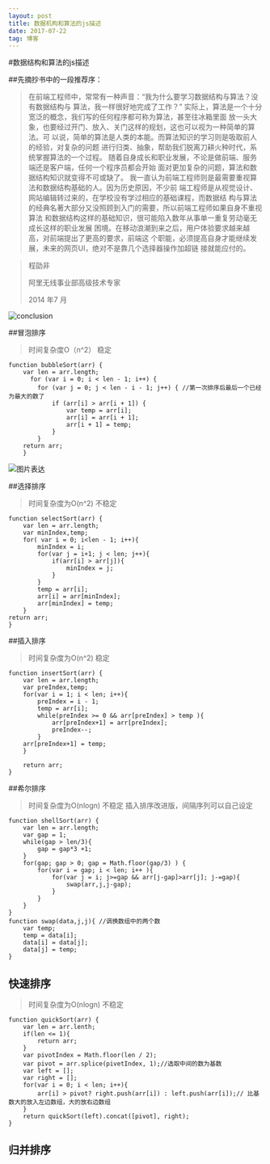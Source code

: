 ```yaml
---
layout: post
title: 数据机构和算法的js描述 
date: 2017-07-22 
tag: 博客
---
```


#数据结构和算法的js描述

##先摘抄书中的一段推荐序：

>在前端工程师中，常常有一种声音：“我为什么要学习数据结构与算法？没有数据结构与
算法，我一样很好地完成了工作？”
实际上，算法是一个十分宽泛的概念，我们写的任何程序都可称为算法，甚至往冰箱里面
放一头大象，也要经过开门、放入、关门这样的规划，这也可以视为一种简单的算法。可
以说，简单的算法是人类的本能。而算法知识的学习则是吸取前人的经验，对复杂的问题
进行归类、抽象，帮助我们脱离刀耕火种时代，系统掌握算法的一个过程。
随着自身成长和职业发展，不论是做前端、服务端还是客户端，任何一个程序员都会开始
面对更加复杂的问题，算法和数据结构知识就变得不可或缺了。
我一直认为前端工程师则是最需要重视算法和数据结构基础的人。因为历史原因，不少前
端工程师是从视觉设计、网站编辑转过来的，在学校没有学过相应的基础课程，而数据结
构与算法的经典名著大部分又没照顾到入门的需要，所以前端工程师如果自身不重视算法
和数据结构这样的基础知识，很可能陷入数年从事单一重复劳动毫无成长这样的职业发展
困境。在移动浪潮到来之后，用户体验要求越来越高，对前端提出了更高的要求，前端这
个职能，必须提高自身才能继续发展，未来的网页UI，绝对不是靠几个选择器操作加超链
接就能应付的。

>程劭非
>
>阿里无线事业部高级技术专家
>
>2014 年7 月

![conclusion](https://cl.ly/0j2d1P260e0i)

##冒泡排序

>时间复杂度O（n^2）  稳定

    function bubbleSort(arr) {
    	var len = arr.length;  
   		  for (var i = 0; i < len - 1; i++) { 
         	for (var j = 0; j < len - i - 1; j++) { //第一次排序后最后一个已经为最大的数了
            	if (arr[i] > arr[i + 1]) {
                	var temp = arr[i];
                	arr[i] = arr[i + 1];
                	arr[i + 1] = temp;
           		}
        	}
		return arr;
    	}

![图片表达](https://cl.ly/1e3c3L023j0V)

##选择排序

>时间复杂度为O(n^2)  不稳定

	function selectSort(arr) {
		var len = arr.length;
		var minIndex,temp;
		for( var i = 0; i<len - 1; i++){
			minIndex = i;
			for(var j = i+1; j < len; j++){
				if(arr[i] > arr[j]){
					minIndex = j;				
				}
			}
			temp = arr[i];
			arr[i] = arr[minIndex];
			arr[minIndex] = temp;	
		}
	return arr;
	}

##插入排序

>时间复杂度为O(n^2)  稳定

	function insertSort(arr) {
		var len = arr.length;
		var preIndex,temp;
		for(var i = 1; i < len; i++){
			preIndex = i - 1;
			temp = arr[i];
			while(preIndex >= 0 && arr[preIndex] > temp ){
				arr[preIndex+1] = arr[preIndex];
				preIndex--;
			}
		arr[preIndex+1] = temp;			
		}
		
		return arr;
	}



##希尔排序

>时间复杂度为O(nlogn) 不稳定
>插入排序改进版，间隔序列可以自己设定

	function shellSort(arr) {
		var len = arr.length;
		var gap = 1;
		while(gap > len/3){
			gap = gap*3 +1;
		}
		for(gap; gap > 0; gap = Math.floor(gap/3) ) {
			for(var i = gap; i < len; i++ ){
				for(var j = i; j>=gap && arr[j-gap]>arr[j]; j-=gap){
					swap(arr,j,j-gap);
				}
			}
		}
	}
	function swap(data,j,j){ //调换数组中的两个数
		var temp;
		temp = data[i];
		data[i] = data[j];
		data[j] = temp;
	}

## 快速排序

>时间复杂度为O(nlogn) 不稳定

	function quickSort(arr) {
		var len = arr.lenth;
		if(len <= 1){
			return arr;
		}
		var pivotIndex = Math.floor(len / 2);
		var pivot = arr.splice(pivetIndex, 1);//选取中间的数为基数
		var left = [];
		var right = [];
		for(var i = 0; i < len; i++){
			arr[i] > pivot? right.push(arr[i]) : left.push(arr[i]);// 比基数大的放入左边数组，大的放右边数组
		}
		return quickSort(left).concat([pivot], right);
	}

## 归并排序

>

